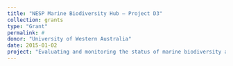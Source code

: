 ```yaml
---
title: "NESP Marine Biodiversity Hub – Project D3"
collection: grants
type: "Grant"
permalink: #
donor: "University of Western Australia"
date: 2015-01-02
project: "Evaluating and monitoring the status of marine biodiversity assets on the continental shelf"
---
```

